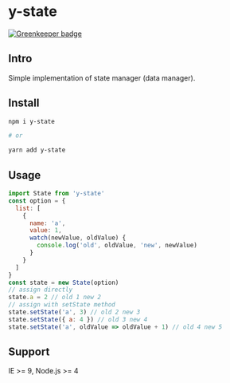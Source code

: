 # y-state

[![Greenkeeper badge](https://badges.greenkeeper.io/liuyuchenzh/y-state.svg)](https://greenkeeper.io/)

## Intro

Simple implementation of state manager (data manager).

## Install

```bash
npm i y-state

# or

yarn add y-state
```

## Usage

```js
import State from 'y-state'
const option = {
  list: [
    {
      name: 'a',
      value: 1,
      watch(newValue, oldValue) {
        console.log('old', oldValue, 'new', newValue)
      }
    }
  ]
}
const state = new State(option)
// assign directly
state.a = 2 // old 1 new 2
// assign with setState method
state.setState('a', 3) // old 2 new 3
state.setState({ a: 4 }) // old 3 new 4
state.setState('a', oldValue => oldValue + 1) // old 4 new 5
```

## Support

IE >= 9, Node.js >= 4